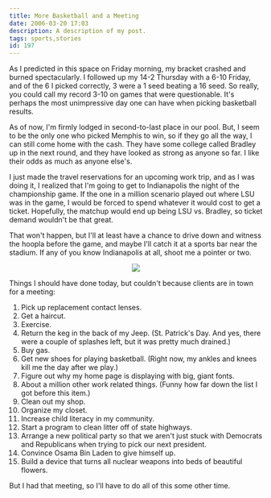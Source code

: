 ```yaml
---
title: More Basketball and a Meeting
date: 2006-03-20 17:03
description: A description of my post.
tags: sports,stories
id: 197
---
```

As I predicted in this space on Friday morning, my bracket crashed and burned spectacularly.  I followed up my 14-2 Thursday with a 6-10 Friday, and of the 6 I picked correctly, 3 were a 1 seed beating a 16 seed.  So really, you could call my record 3-10 on games that were questionable.  It's perhaps the most unimpressive day one can have when picking basketball results.

As of now, I'm firmly lodged in second-to-last place in our pool.  But, I seem to be the only one who picked Memphis to win, so if they go all the way, I can still come home with the cash.  They have some college called Bradley up in the next round, and they have looked as strong as anyone so far.  I like their odds as much as anyone else's.

I just made the travel reservations for an upcoming work trip, and as I was doing it, I realized that I'm going to get to Indianapolis the night of the championship game.  If the one in a million scenario played out where LSU was in the game, I would be forced to spend whatever it would cost to get a ticket.  Hopefully, the matchup would end up being LSU vs. Bradley, so ticket demand wouldn't be that great.

That won't happen, but I'll at least have a chance to drive down and witness the hoopla before the game, and maybe I'll catch it at a sports bar near the stadium.  If any of you know Indianapolis at all, shoot me a pointer or two.

<center><img src="/img/greenline.gif"/></center>

Things I should have done today, but couldn't because clients are in town for a meeting:

<ol><li>  Pick up replacement contact lenses.

</li><li>  Get a haircut.

</li><li>  Exercise.

</li><li>  Return the keg in the back of my Jeep.  (St. Patrick's Day.  And yes, there were a couple of splashes left, but it was pretty much drained.)

</li><li>  Buy gas.

</li><li>  Get new shoes for playing basketball.  (Right now, my ankles and knees kill me the day after we play.)

</li><li>  Figure out why my home page is displaying with big, giant fonts.

</li><li>  About a million other work related things.  (Funny how far down the list I got before this item.)

</li><li>  Clean out my shop.

</li><li>  Organize my closet.

</li><li>  Increase child literacy in my community.

</li><li>  Start a program to clean litter off of state highways.

</li><li>  Arrange a new political party so that we aren't just stuck with Democrats and Republicans when trying to pick our next president.

</li><li>  Convince Osama Bin Laden to give himself up.

</li><li>  Build a device that turns all nuclear weapons into beds of beautiful flowers.</li></ol>

But I had that meeting, so I'll have to do all of this some other time.
